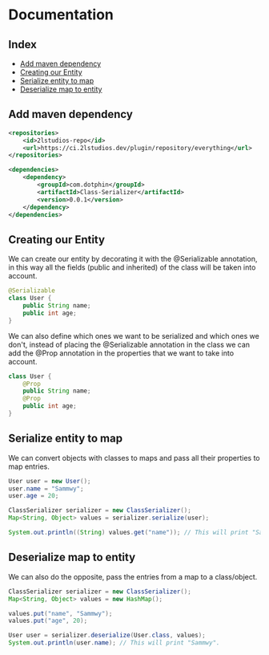 # Documentation

## Index

- [Add maven dependency](#Add-maven-dependency)
- [Creating our Entity](#Creating-our-Entity)
- [Serialize entity to map](#Serialize-entity-to-map)
- [Deserialize map to entity](#deserialize-map-to-entity)

## Add maven dependency

```xml
<repositories>
    <id>2lstudios-repo</id>
    <url>https://ci.2lstudios.dev/plugin/repository/everything</url>
</repositories>

<dependencies>
    <dependency>
        <groupId>com.dotphin</groupId>
        <artifactId>Class-Serializer</artifactId>
        <version>0.0.1</version>
    </dependency>
</dependencies>
```

## Creating our Entity

We can create our entity by decorating it with the @Serializable annotation, in this way all the fields (public and inherited) of the class will be taken into account.
```java
@Serializable
class User {
    public String name;
    public int age;
}
```

We can also define which ones we want to be serialized and which ones we don't, instead of placing the @Serializable annotation in the class we can add the @Prop annotation in the properties that we want to take into account.
```java
class User {
    @Prop
    public String name;
    @Prop
    public int age;
}
```

## Serialize entity to map

We can convert objects with classes to maps and pass all their properties to map entries.

```java
User user = new User();
user.name = "Sammwy";
user.age = 20;

ClassSerializer serializer = new ClassSerializer();
Map<String, Object> values = serializer.serialize(user);

System.out.println((String) values.get("name")); // This will print "Sammwy".
```

## Deserialize map to entity

We can also do the opposite, pass the entries from a map to a class/object.

```java
ClassSerializer serializer = new ClassSerializer();
Map<String, Object> values = new HashMap();

values.put("name", "Sammwy");
values.put("age", 20);

User user = serializer.deserialize(User.class, values);
System.out.println(user.name); // This will print "Sammwy".
```